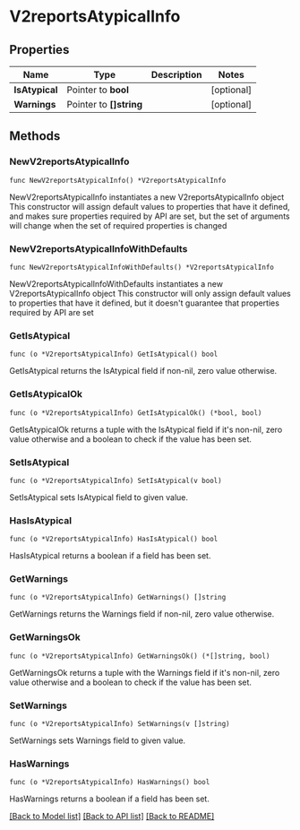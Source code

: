 # V2reportsAtypicalInfo

## Properties

Name | Type | Description | Notes
------------ | ------------- | ------------- | -------------
**IsAtypical** | Pointer to **bool** |  | [optional] 
**Warnings** | Pointer to **[]string** |  | [optional] 

## Methods

### NewV2reportsAtypicalInfo

`func NewV2reportsAtypicalInfo() *V2reportsAtypicalInfo`

NewV2reportsAtypicalInfo instantiates a new V2reportsAtypicalInfo object
This constructor will assign default values to properties that have it defined,
and makes sure properties required by API are set, but the set of arguments
will change when the set of required properties is changed

### NewV2reportsAtypicalInfoWithDefaults

`func NewV2reportsAtypicalInfoWithDefaults() *V2reportsAtypicalInfo`

NewV2reportsAtypicalInfoWithDefaults instantiates a new V2reportsAtypicalInfo object
This constructor will only assign default values to properties that have it defined,
but it doesn't guarantee that properties required by API are set

### GetIsAtypical

`func (o *V2reportsAtypicalInfo) GetIsAtypical() bool`

GetIsAtypical returns the IsAtypical field if non-nil, zero value otherwise.

### GetIsAtypicalOk

`func (o *V2reportsAtypicalInfo) GetIsAtypicalOk() (*bool, bool)`

GetIsAtypicalOk returns a tuple with the IsAtypical field if it's non-nil, zero value otherwise
and a boolean to check if the value has been set.

### SetIsAtypical

`func (o *V2reportsAtypicalInfo) SetIsAtypical(v bool)`

SetIsAtypical sets IsAtypical field to given value.

### HasIsAtypical

`func (o *V2reportsAtypicalInfo) HasIsAtypical() bool`

HasIsAtypical returns a boolean if a field has been set.

### GetWarnings

`func (o *V2reportsAtypicalInfo) GetWarnings() []string`

GetWarnings returns the Warnings field if non-nil, zero value otherwise.

### GetWarningsOk

`func (o *V2reportsAtypicalInfo) GetWarningsOk() (*[]string, bool)`

GetWarningsOk returns a tuple with the Warnings field if it's non-nil, zero value otherwise
and a boolean to check if the value has been set.

### SetWarnings

`func (o *V2reportsAtypicalInfo) SetWarnings(v []string)`

SetWarnings sets Warnings field to given value.

### HasWarnings

`func (o *V2reportsAtypicalInfo) HasWarnings() bool`

HasWarnings returns a boolean if a field has been set.


[[Back to Model list]](../README.md#documentation-for-models) [[Back to API list]](../README.md#documentation-for-api-endpoints) [[Back to README]](../README.md)


